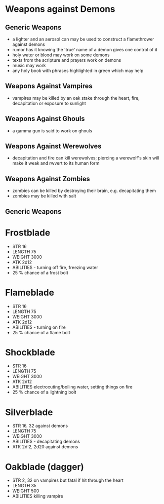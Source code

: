 # Weapons against Demons

## Generic Weapons

- a lighter and an
  aerosol can may be used
  to construct a
  flamethrower against
  demons
- rumor has it knowing
  the 'true' name of a
  demon gives one control
  of it
- holy water or blood may
  work on some demons
- texts from the scripture and prayers work on demons
- music may work
- any holy book with phrases highlighted in green which may help

## Weapons Against Vampires

- vampires may be killed
  by an oak stake through
  the heart, fire,
  decapitation or
  exposure to sunlight

## Weapons Against Ghouls

- a gamma gun is said to work on ghouls

## Weapons Against Werewolves

- decapitation and fire can kill werewolves; piercing a werewolf's skin will make it weak and rwvert to its human form

## Weapons Against Zombies

- zombies can be killed by destroying their brain, e.g. decapitating them
- zombies may be killed with salt

## Generic Weapons

# Frostblade
  - STR         16
  - LENGTH      75
  - WEIGHT      3000
  - ATK         2d12
  - ABILITIES   - turning off fire, freezing water
  - 25 % chance of a frost bolt

# Flameblade
  - STR         16
  - LENGTH      75
  - WEIGHT      3000
  - ATK         2d12
  - ABILITIES   - turning on fire
  - 25 % chance of a flame bolt

# Shockblade
  - STR         16
  - LENGTH      75
  - WEIGHT      3000
  - ATK         2d12
  - ABILITIES   electrocuting/boiling water, setting things on fire
  - 25 % chance of a lightning bolt

# Silverblade
  - STR         16, 32 against demons
  - LENGTH      75
  - WEIGHT      3000
  - ABILITIES   - decapitating demons
  - ATK         2d!2, 2d20 against demons

# Oakblade      (dagger)
  - STR         2, 32 on vampires but fatal if hit through the heart
  - LENGTH      35
  - WEIGHT      500
  - ABILITIES   killing vampire

